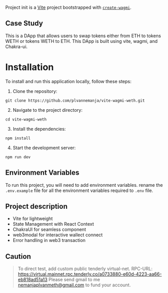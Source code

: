 Project init is a [Vite](https://vitejs.dev) project bootstrapped with [`create-wagmi`](https://github.com/wevm/wagmi/tree/main/packages/create-wagmi).

## Case Study

This is a DApp that allows users to swap tokens either from ETH to tokens WETH or tokens WETH to ETH. This DApp is built using vite, wagmi, and Chakra-ui.

# Installation
To install and run this application locally, follow these steps:

1. Clone the repository:

```
git clone https://github.com/plvannemanja/vite-wagmi-weth.git
```

2. Navigate to the project directory:

```
cd vite-wagmi-weth
```

3. Install the dependencies:

```
npm install
```

4. Start the development server:

```
npm run dev
```
## Environment Variables

To run this project, you will need to add environment variables. rename the `.env.example` file for all the environment variables required to `.env` file.

## Project description
- Vite for lightweight
- State Management with React Context
- ChakraUI for seamless component
- web3modal for interactive wallect connect
- Error handling in web3 transaction

## Caution
> To direct test, add custom public tenderly virtual-net.
> RPC-URL: https://virtual.mainnet.rpc.tenderly.co/a0733880-e60d-4223-aa66-eb818ad51a13
> Please send gmail to me nemanjaplvanmeth@gmail.com to fund your account.